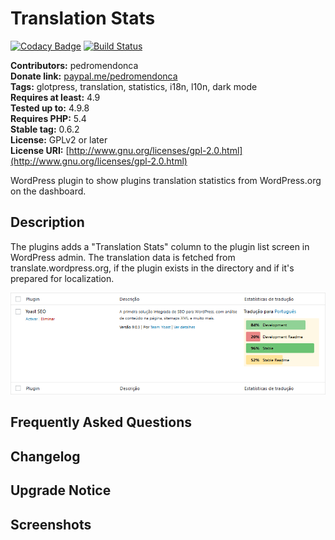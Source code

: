 # Translation Stats #

[![Codacy Badge](https://api.codacy.com/project/badge/Grade/bcd1b44a1d6542e2b75b7b479ce56804)](https://www.codacy.com/app/pedro-mendonca/translation-stats?utm_source=github.com&amp;utm_medium=referral&amp;utm_content=pedro-mendonca/translation-stats&amp;utm_campaign=Badge_Grade) [![Build Status](https://travis-ci.org/pedro-mendonca/translation-stats.svg?branch=master)](https://travis-ci.org/pedro-mendonca/translation-stats)

**Contributors:** pedromendonca  
**Donate link:** [paypal.me/pedromendonca](http://paypal.me/pedromendonca/)  
**Tags:** glotpress, translation, statistics, i18n, l10n, dark mode  
**Requires at least:** 4.9  
**Tested up to:** 4.9.8  
**Requires PHP:** 5.4  
**Stable tag:** 0.6.2  
**License:** GPLv2 or later  
**License URI:** [http://www.gnu.org/licenses/gpl-2.0.html](http://www.gnu.org/licenses/gpl-2.0.html)  

WordPress plugin to show plugins translation statistics from WordPress.org on the dashboard.

## Description ##

The plugins adds a "Translation Stats" column to the plugin list screen in WordPress admin. The translation data is fetched from translate.wordpress.org, if the plugin exists in the directory and if it's prepared for localization.

![GlotPress](./assets/banner-772x250.png)

## Frequently Asked Questions ##

## Changelog ##

## Upgrade Notice ##

## Screenshots ##
